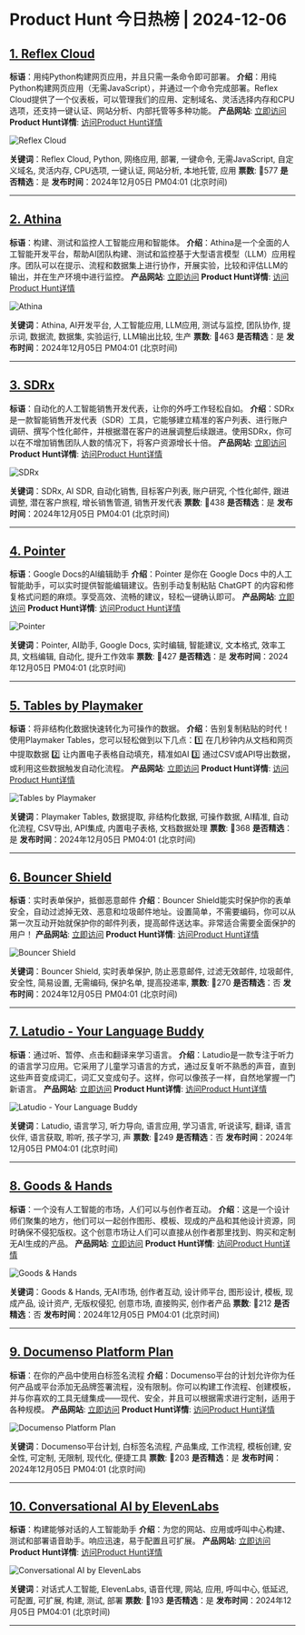 # Product Hunt 今日热榜 | 2024-12-06

## [1. Reflex Cloud](https://www.producthunt.com/posts/reflex-cloud?utm_campaign=producthunt-api&utm_medium=api-v2&utm_source=Application%3A+phtrends+%28ID%3A+147529%29)
**标语**：用纯Python构建网页应用，并且只需一条命令即可部署。
**介绍**：用纯Python构建网页应用（无需JavaScript），并通过一个命令完成部署。Reflex Cloud提供了一个仪表板，可以管理我们的应用、定制域名、灵活选择内存和CPU选项，还支持一键认证、网站分析、内部托管等多种功能。
**产品网站**: [立即访问](https://www.producthunt.com/r/F2YSQ3KAWD36D7?utm_campaign=producthunt-api&utm_medium=api-v2&utm_source=Application%3A+phtrends+%28ID%3A+147529%29)
**Product Hunt详情**: [访问Product Hunt详情](https://www.producthunt.com/posts/reflex-cloud?utm_campaign=producthunt-api&utm_medium=api-v2&utm_source=Application%3A+phtrends+%28ID%3A+147529%29)

![Reflex Cloud](https://ph-files.imgix.net/4da19d73-8035-42cb-970b-db835aca4109.png?auto=format&fit=crop&frame=1&h=512&w=1024)

**关键词**：Reflex Cloud, Python, 网络应用, 部署, 一键命令, 无需JavaScript, 自定义域名, 灵活内存, CPU选项, 一键认证, 网站分析, 本地托管, 应用
**票数**: 🔺577
**是否精选**：是
**发布时间**：2024年12月05日 PM04:01 (北京时间)

---

## [2. Athina](https://www.producthunt.com/posts/athina?utm_campaign=producthunt-api&utm_medium=api-v2&utm_source=Application%3A+phtrends+%28ID%3A+147529%29)
**标语**：构建、测试和监控人工智能应用和智能体。
**介绍**：Athina是一个全面的人工智能开发平台，帮助AI团队构建、测试和监控基于大型语言模型（LLM）应用程序。团队可以在提示、流程和数据集上进行协作，开展实验，比较和评估LLM的输出，并在生产环境中进行监控。
**产品网站**: [立即访问](https://www.producthunt.com/r/BSUOHCNRJTXVGP?utm_campaign=producthunt-api&utm_medium=api-v2&utm_source=Application%3A+phtrends+%28ID%3A+147529%29)
**Product Hunt详情**: [访问Product Hunt详情](https://www.producthunt.com/posts/athina?utm_campaign=producthunt-api&utm_medium=api-v2&utm_source=Application%3A+phtrends+%28ID%3A+147529%29)

![Athina](https://ph-files.imgix.net/ecdfa06c-7f34-404d-b71a-5967c00b2037.png?auto=format&fit=crop&frame=1&h=512&w=1024)

**关键词**：Athina, AI开发平台, 人工智能应用, LLM应用, 测试与监控, 团队协作, 提示词, 数据流, 数据集, 实验运行, LLM输出比较, 生产
**票数**: 🔺463
**是否精选**：是
**发布时间**：2024年12月05日 PM04:01 (北京时间)

---

## [3. SDRx](https://www.producthunt.com/posts/sdrx?utm_campaign=producthunt-api&utm_medium=api-v2&utm_source=Application%3A+phtrends+%28ID%3A+147529%29)
**标语**：自动化的人工智能销售开发代表，让你的外呼工作轻松自如。
**介绍**：SDRx是一款智能销售开发代表（SDR）工具，它能够建立精准的客户列表、进行账户调研、撰写个性化邮件，并根据潜在客户的进展调整后续跟进。使用SDRx，你可以在不增加销售团队人数的情况下，将客户资源增长十倍。
**产品网站**: [立即访问](https://www.producthunt.com/r/L3QRQSUMULZVAT?utm_campaign=producthunt-api&utm_medium=api-v2&utm_source=Application%3A+phtrends+%28ID%3A+147529%29)
**Product Hunt详情**: [访问Product Hunt详情](https://www.producthunt.com/posts/sdrx?utm_campaign=producthunt-api&utm_medium=api-v2&utm_source=Application%3A+phtrends+%28ID%3A+147529%29)

![SDRx](https://ph-files.imgix.net/7ba4fd80-58e1-405a-9679-86fce557b4ef.png?auto=format&fit=crop&frame=1&h=512&w=1024)

**关键词**：SDRx, AI SDR, 自动化销售, 目标客户列表, 账户研究, 个性化邮件, 跟进调整, 潜在客户旅程, 增长销售管道, 销售开发代表
**票数**: 🔺438
**是否精选**：是
**发布时间**：2024年12月05日 PM04:01 (北京时间)

---

## [4. Pointer](https://www.producthunt.com/posts/pointer-3?utm_campaign=producthunt-api&utm_medium=api-v2&utm_source=Application%3A+phtrends+%28ID%3A+147529%29)
**标语**：Google Docs的AI编辑助手
**介绍**：Pointer 是你在 Google Docs 中的人工智能助手，可以实时提供智能编辑建议。告别手动复制粘贴 ChatGPT 的内容和修复格式问题的麻烦。享受高效、流畅的建议，轻松一键确认即可。
**产品网站**: [立即访问](https://www.producthunt.com/r/FBVPDRG7QBUMXF?utm_campaign=producthunt-api&utm_medium=api-v2&utm_source=Application%3A+phtrends+%28ID%3A+147529%29)
**Product Hunt详情**: [访问Product Hunt详情](https://www.producthunt.com/posts/pointer-3?utm_campaign=producthunt-api&utm_medium=api-v2&utm_source=Application%3A+phtrends+%28ID%3A+147529%29)

![Pointer](https://ph-files.imgix.net/4ab32bd7-254c-408c-a7ba-7f66b8e4c863.png?auto=format&fit=crop&frame=1&h=512&w=1024)

**关键词**：Pointer, AI助手, Google Docs, 实时编辑, 智能建议, 文本格式, 效率工具, 文档编辑, 自动化, 提升工作效率
**票数**: 🔺427
**是否精选**：是
**发布时间**：2024年12月05日 PM04:01 (北京时间)

---

## [5. Tables by Playmaker](https://www.producthunt.com/posts/tables-by-playmaker?utm_campaign=producthunt-api&utm_medium=api-v2&utm_source=Application%3A+phtrends+%28ID%3A+147529%29)
**标语**：将非结构化数据快速转化为可操作的数据。
**介绍**：告别复制粘贴的时代！使用Playmaker Tables，您可以轻松做到以下几点：1️⃣ 在几秒钟内从文档和网页中提取数据 2️⃣ 让内置电子表格自动填充，精准如AI 3️⃣ 通过CSV或API导出数据，或利用这些数据触发自动化流程。
**产品网站**: [立即访问](https://www.producthunt.com/r/B7HHR6SZ6ZYRDZ?utm_campaign=producthunt-api&utm_medium=api-v2&utm_source=Application%3A+phtrends+%28ID%3A+147529%29)
**Product Hunt详情**: [访问Product Hunt详情](https://www.producthunt.com/posts/tables-by-playmaker?utm_campaign=producthunt-api&utm_medium=api-v2&utm_source=Application%3A+phtrends+%28ID%3A+147529%29)

![Tables by Playmaker](https://ph-files.imgix.net/d94a5fc6-0fff-4834-87d0-55675e91e256.png?auto=format&fit=crop&frame=1&h=512&w=1024)

**关键词**：Playmaker Tables, 数据提取, 非结构化数据, 可操作数据, AI精准, 自动化流程, CSV导出, API集成, 内置电子表格, 文档数据处理
**票数**: 🔺368
**是否精选**：是
**发布时间**：2024年12月05日 PM04:01 (北京时间)

---

## [6. Bouncer Shield](https://www.producthunt.com/posts/bouncer-shield?utm_campaign=producthunt-api&utm_medium=api-v2&utm_source=Application%3A+phtrends+%28ID%3A+147529%29)
**标语**：实时表单保护，抵御恶意邮件
**介绍**：Bouncer Shield能实时保护你的表单安全，自动过滤掉无效、恶意和垃圾邮件地址。设置简单，不需要编码，你可以从第一次互动开始就保护你的邮件列表，提高邮件送达率。非常适合需要全面保护的用户！
**产品网站**: [立即访问](https://www.producthunt.com/r/4SCXCV4UV3GE43?utm_campaign=producthunt-api&utm_medium=api-v2&utm_source=Application%3A+phtrends+%28ID%3A+147529%29)
**Product Hunt详情**: [访问Product Hunt详情](https://www.producthunt.com/posts/bouncer-shield?utm_campaign=producthunt-api&utm_medium=api-v2&utm_source=Application%3A+phtrends+%28ID%3A+147529%29)

![Bouncer Shield](https://ph-files.imgix.net/8f8b557e-df8c-4e57-a3a3-48733fb592ca.jpeg?auto=format&fit=crop&frame=1&h=512&w=1024)

**关键词**：Bouncer Shield, 实时表单保护, 防止恶意邮件, 过滤无效邮件, 垃圾邮件, 安全性, 简易设置, 无需编码, 保护名单, 提高投递率,
**票数**: 🔺270
**是否精选**：否
**发布时间**：2024年12月05日 PM04:01 (北京时间)

---

## [7. Latudio - Your Language Buddy](https://www.producthunt.com/posts/latudio-your-language-buddy?utm_campaign=producthunt-api&utm_medium=api-v2&utm_source=Application%3A+phtrends+%28ID%3A+147529%29)
**标语**：通过听、暂停、点击和翻译来学习语言。
**介绍**：Latudio是一款专注于听力的语言学习应用。它采用了儿童学习语言的方式，通过反复听不熟悉的声音，直到这些声音变成词汇，词汇又变成句子。这样，你可以像孩子一样，自然地掌握一门新语言。
**产品网站**: [立即访问](https://www.producthunt.com/r/LKHBABNHNXGTTG?utm_campaign=producthunt-api&utm_medium=api-v2&utm_source=Application%3A+phtrends+%28ID%3A+147529%29)
**Product Hunt详情**: [访问Product Hunt详情](https://www.producthunt.com/posts/latudio-your-language-buddy?utm_campaign=producthunt-api&utm_medium=api-v2&utm_source=Application%3A+phtrends+%28ID%3A+147529%29)

![Latudio - Your Language Buddy](https://ph-files.imgix.net/529faf39-48b8-4cc4-b19a-2c62071fb5f6.png?auto=format&fit=crop&frame=1&h=512&w=1024)

**关键词**：Latudio, 语言学习, 听力导向, 语言应用, 学习语言, 听说读写, 翻译, 语言伙伴, 语言获取, 聆听, 孩子学习, 声
**票数**: 🔺249
**是否精选**：否
**发布时间**：2024年12月05日 PM04:01 (北京时间)

---

## [8. Goods & Hands](https://www.producthunt.com/posts/goods-hands?utm_campaign=producthunt-api&utm_medium=api-v2&utm_source=Application%3A+phtrends+%28ID%3A+147529%29)
**标语**：一个没有人工智能的市场，人们可以与创作者互动。
**介绍**：这是一个设计师们聚集的地方，他们可以一起创作图形、模板、现成的产品和其他设计资源，同时确保不侵犯版权。这个创意市场让人们可以直接从创作者那里找到、购买和定制无AI生成的产品。
**产品网站**: [立即访问](https://www.producthunt.com/r/MHSCTSH3AN3DET?utm_campaign=producthunt-api&utm_medium=api-v2&utm_source=Application%3A+phtrends+%28ID%3A+147529%29)
**Product Hunt详情**: [访问Product Hunt详情](https://www.producthunt.com/posts/goods-hands?utm_campaign=producthunt-api&utm_medium=api-v2&utm_source=Application%3A+phtrends+%28ID%3A+147529%29)

![Goods & Hands](https://ph-files.imgix.net/57516249-b707-4a06-80de-cb4895cbd939.png?auto=format&fit=crop&frame=1&h=512&w=1024)

**关键词**：Goods & Hands, 无AI市场, 创作者互动, 设计师平台, 图形设计, 模板, 现成产品, 设计资产, 无版权侵犯, 创意市场, 直接购买, 创作者产品
**票数**: 🔺212
**是否精选**：否
**发布时间**：2024年12月05日 PM04:01 (北京时间)

---

## [9. Documenso Platform Plan](https://www.producthunt.com/posts/documenso-platform-plan?utm_campaign=producthunt-api&utm_medium=api-v2&utm_source=Application%3A+phtrends+%28ID%3A+147529%29)
**标语**：在你的产品中使用白标签名流程
**介绍**：Documenso平台的计划允许你为任何产品或平台添加无品牌签署流程，没有限制。你可以构建工作流程、创建模板，并与你喜欢的工具无缝集成——现代、安全，并且可以根据需求进行定制，适用于各种规模。
**产品网站**: [立即访问](https://www.producthunt.com/r/PBSGXMZIEFKHNN?utm_campaign=producthunt-api&utm_medium=api-v2&utm_source=Application%3A+phtrends+%28ID%3A+147529%29)
**Product Hunt详情**: [访问Product Hunt详情](https://www.producthunt.com/posts/documenso-platform-plan?utm_campaign=producthunt-api&utm_medium=api-v2&utm_source=Application%3A+phtrends+%28ID%3A+147529%29)

![Documenso Platform Plan](https://ph-files.imgix.net/4bcc4679-d8df-45db-ad8e-c8e51081e1aa.png?auto=format&fit=crop&frame=1&h=512&w=1024)

**关键词**：Documenso平台计划, 白标签名流程, 产品集成, 工作流程, 模板创建, 安全性, 可定制, 无限制, 现代化, 便捷工具
**票数**: 🔺203
**是否精选**：是
**发布时间**：2024年12月05日 PM04:01 (北京时间)

---

## [10. Conversational AI by ElevenLabs](https://www.producthunt.com/posts/conversational-ai-by-elevenlabs?utm_campaign=producthunt-api&utm_medium=api-v2&utm_source=Application%3A+phtrends+%28ID%3A+147529%29)
**标语**：构建能够对话的人工智能助手
**介绍**：为您的网站、应用或呼叫中心构建、测试和部署语音助手。响应迅速，易于配置且可扩展。
**产品网站**: [立即访问](https://www.producthunt.com/r/4Q7LGGHA22AF5R?utm_campaign=producthunt-api&utm_medium=api-v2&utm_source=Application%3A+phtrends+%28ID%3A+147529%29)
**Product Hunt详情**: [访问Product Hunt详情](https://www.producthunt.com/posts/conversational-ai-by-elevenlabs?utm_campaign=producthunt-api&utm_medium=api-v2&utm_source=Application%3A+phtrends+%28ID%3A+147529%29)

![Conversational AI by ElevenLabs](https://ph-files.imgix.net/b1499817-385c-48f2-a9d8-e210418df47e.webp?auto=format&fit=crop&frame=1&h=512&w=1024)

**关键词**：对话式人工智能, ElevenLabs, 语音代理, 网站, 应用, 呼叫中心, 低延迟, 可配置, 可扩展, 构建, 测试, 部署
**票数**: 🔺193
**是否精选**：是
**发布时间**：2024年12月05日 PM04:01 (北京时间)

---

